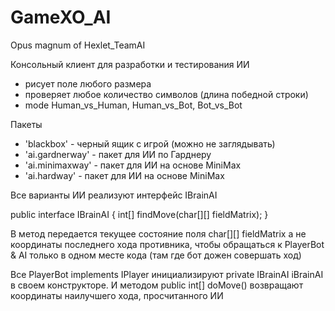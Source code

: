 GameXO_AI
=========

Opus magnum of Hexlet_TeamAI

Консольный клиент для разработки и тестирования ИИ
- рисует поле любого размера
- проверяет любое количество символов (длина победной строки)
- mode Human_vs_Human, Human_vs_Bot, Bot_vs_Bot

Пакеты
- 'blackbox' - черный ящик с игрой (можно не заглядывать)
- 'ai.gardnerway' - пакет для ИИ по Гарднеру
- 'ai.minimaxway' - пакет для ИИ на основе MiniMax
- 'ai.hardway' - пакет для ИИ на основе MiniMax

Все варианты ИИ реализуют интерфейс IBrainAI

public interface IBrainAI {
      int[] findMove(char[][] fieldMatrix);
}

В метод передается текущее состояние поля 
char[][] fieldMatrix 
а не координаты последнего хода противника,
чтобы обращаться к PlayerBot & AI только в одном месте кода
(там где бот дожен совершать ход)

Все PlayerBot implements IPlayer инициализируют 
private IBrainAI iBrainAI 
в своем конструкторе. 
И методом public int[] doMove() возвращают 
координаты наилучшего хода, просчитанного ИИ 

